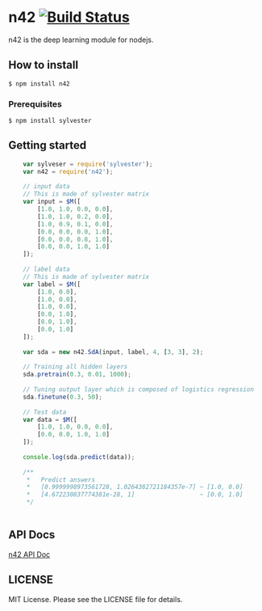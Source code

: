 n42 [![Build Status](https://travis-ci.org/Lewuathe/n42.png?branch=master)](https://travis-ci.org/Lewuathe/n42)
===

n42 is the deep learning module for nodejs. 

## How to install

    $ npm install n42

### Prerequisites

    $ npm install sylvester

## Getting started 

```js
    var sylveser = require('sylvester');
    var n42 = require('n42');
    
    // input data
    // This is made of sylvester matrix
    var input = $M([
        [1.0, 1.0, 0.0, 0.0],
        [1.0, 1.0, 0.2, 0.0],
        [1.0, 0.9, 0.1, 0.0],
        [0.0, 0.0, 0.0, 1.0],
        [0.0, 0.0, 0.8, 1.0],
        [0.0, 0.0, 1.0, 1.0]
    ]);
    
    // label data
    // This is made of sylvester matrix
    var label = $M([
        [1.0, 0.0],
        [1.0, 0.0],
        [1.0, 0.0],
        [0.0, 1.0],
        [0.0, 1.0],
        [0.0, 1.0]
    ]);
    
    var sda = new n42.SdA(input, label, 4, [3, 3], 2);
    
    // Training all hidden layers
    sda.pretrain(0.3, 0.01, 1000);
    
    // Tuning output layer which is composed of logistics regression
    sda.finetune(0.3, 50);
    
    // Test data
    var data = $M([
        [1.0, 1.0, 0.0, 0.0],
        [0.0, 0.0, 1.0, 1.0]
    ]);
    
    console.log(sda.predict(data));
    
    /**
     *   Predict answers
     *   [0.9999998973561728, 1.0264382721184357e-7] ~ [1.0, 0.0]
     *   [4.672230837774381e-28, 1]                  ~ [0.0, 1.0]  
     */
     
```

## API Docs

[n42 API Doc](http://lewuathe.com/n42/apidocs/index.html)

## LICENSE

MIT License. Please see the LICENSE file for details.

